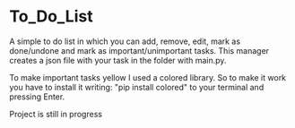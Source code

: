 # To_Do_List

A simple to do list in which you can add, remove, edit, mark as done/undone and mark as important/unimportant tasks. This manager creates a json file with your task in the folder with main.py.

To make important tasks yellow I used a colored library.
So to make it work you have to install it writing: "pip install colored" to your terminal and pressing Enter.

Project is still in progress
